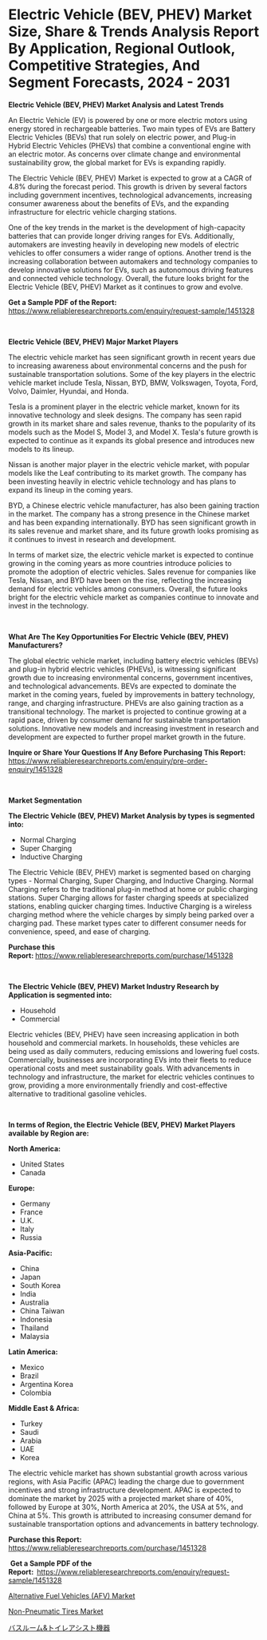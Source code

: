<p><h1>Electric Vehicle (BEV, PHEV) Market Size, Share & Trends Analysis Report By Application, Regional Outlook, Competitive Strategies, And Segment Forecasts, 2024 - 2031</h1></p><p><strong>Electric Vehicle (BEV, PHEV) Market Analysis and Latest Trends</strong></p>
<p><p>An Electric Vehicle (EV) is powered by one or more electric motors using energy stored in rechargeable batteries. Two main types of EVs are Battery Electric Vehicles (BEVs) that run solely on electric power, and Plug-in Hybrid Electric Vehicles (PHEVs) that combine a conventional engine with an electric motor. As concerns over climate change and environmental sustainability grow, the global market for EVs is expanding rapidly.</p><p>The Electric Vehicle (BEV, PHEV) Market is expected to grow at a CAGR of 4.8% during the forecast period. This growth is driven by several factors including government incentives, technological advancements, increasing consumer awareness about the benefits of EVs, and the expanding infrastructure for electric vehicle charging stations.</p><p>One of the key trends in the market is the development of high-capacity batteries that can provide longer driving ranges for EVs. Additionally, automakers are investing heavily in developing new models of electric vehicles to offer consumers a wider range of options. Another trend is the increasing collaboration between automakers and technology companies to develop innovative solutions for EVs, such as autonomous driving features and connected vehicle technology. Overall, the future looks bright for the Electric Vehicle (BEV, PHEV) Market as it continues to grow and evolve.</p></p>
<p><strong>Get a Sample PDF of the Report:&nbsp;</strong> <a href="https://www.reliableresearchreports.com/enquiry/request-sample/1451328">https://www.reliableresearchreports.com/enquiry/request-sample/1451328</a></p>
<p>&nbsp;</p>
<p><strong>Electric Vehicle (BEV, PHEV) Major Market Players</strong></p>
<p><p>The electric vehicle market has seen significant growth in recent years due to increasing awareness about environmental concerns and the push for sustainable transportation solutions. Some of the key players in the electric vehicle market include Tesla, Nissan, BYD, BMW, Volkswagen, Toyota, Ford, Volvo, Daimler, Hyundai, and Honda.</p><p>Tesla is a prominent player in the electric vehicle market, known for its innovative technology and sleek designs. The company has seen rapid growth in its market share and sales revenue, thanks to the popularity of its models such as the Model S, Model 3, and Model X. Tesla's future growth is expected to continue as it expands its global presence and introduces new models to its lineup.</p><p>Nissan is another major player in the electric vehicle market, with popular models like the Leaf contributing to its market growth. The company has been investing heavily in electric vehicle technology and has plans to expand its lineup in the coming years.</p><p>BYD, a Chinese electric vehicle manufacturer, has also been gaining traction in the market. The company has a strong presence in the Chinese market and has been expanding internationally. BYD has seen significant growth in its sales revenue and market share, and its future growth looks promising as it continues to invest in research and development.</p><p>In terms of market size, the electric vehicle market is expected to continue growing in the coming years as more countries introduce policies to promote the adoption of electric vehicles. Sales revenue for companies like Tesla, Nissan, and BYD have been on the rise, reflecting the increasing demand for electric vehicles among consumers. Overall, the future looks bright for the electric vehicle market as companies continue to innovate and invest in the technology.</p></p>
<p>&nbsp;</p>
<p><strong>What Are The Key Opportunities For Electric Vehicle (BEV, PHEV) Manufacturers?</strong></p>
<p><p>The global electric vehicle market, including battery electric vehicles (BEVs) and plug-in hybrid electric vehicles (PHEVs), is witnessing significant growth due to increasing environmental concerns, government incentives, and technological advancements. BEVs are expected to dominate the market in the coming years, fueled by improvements in battery technology, range, and charging infrastructure. PHEVs are also gaining traction as a transitional technology. The market is projected to continue growing at a rapid pace, driven by consumer demand for sustainable transportation solutions. Innovative new models and increasing investment in research and development are expected to further propel market growth in the future.</p></p>
<p><strong>Inquire or Share Your Questions If Any Before Purchasing This Report:</strong> <a href="https://www.reliableresearchreports.com/enquiry/pre-order-enquiry/1451328">https://www.reliableresearchreports.com/enquiry/pre-order-enquiry/1451328</a></p>
<p>&nbsp;</p>
<p><strong>Market Segmentation</strong></p>
<p><strong>The Electric Vehicle (BEV, PHEV) Market Analysis by types is segmented into:</strong></p>
<p><ul><li>Normal Charging</li><li>Super Charging</li><li>Inductive Charging</li></ul></p>
<p><p>The Electric Vehicle (BEV, PHEV) market is segmented based on charging types - Normal Charging, Super Charging, and Inductive Charging. Normal Charging refers to the traditional plug-in method at home or public charging stations. Super Charging allows for faster charging speeds at specialized stations, enabling quicker charging times. Inductive Charging is a wireless charging method where the vehicle charges by simply being parked over a charging pad. These market types cater to different consumer needs for convenience, speed, and ease of charging.</p></p>
<p><strong>Purchase this Report:&nbsp;</strong><a href="https://www.reliableresearchreports.com/purchase/1451328">https://www.reliableresearchreports.com/purchase/1451328</a></p>
<p>&nbsp;</p>
<p><strong>The Electric Vehicle (BEV, PHEV) Market Industry Research by Application is segmented into:</strong></p>
<p><ul><li>Household</li><li>Commercial</li></ul></p>
<p><p>Electric vehicles (BEV, PHEV) have seen increasing application in both household and commercial markets. In households, these vehicles are being used as daily commuters, reducing emissions and lowering fuel costs. Commercially, businesses are incorporating EVs into their fleets to reduce operational costs and meet sustainability goals. With advancements in technology and infrastructure, the market for electric vehicles continues to grow, providing a more environmentally friendly and cost-effective alternative to traditional gasoline vehicles.</p></p>
<p>&nbsp;</p>
<p><strong>In terms of Region, the Electric Vehicle (BEV, PHEV) Market Players available by Region are:</strong></p>
<p>
    <p> <strong> North America: </strong>
        <ul>
            <li>United States</li>
            <li>Canada</li>
        </ul>
        </p> 
    <p> <strong> Europe: </strong>
        <ul>
            <li>Germany</li>
            <li>France</li>
            <li>U.K.</li>
            <li>Italy</li>
            <li>Russia</li>
        </ul>
        </p> 
    <p> <strong> Asia-Pacific: </strong>
        <ul>
            <li>China</li>
            <li>Japan</li>
            <li>South Korea</li>
            <li>India</li>
            <li>Australia</li>
            <li>China Taiwan</li>
            <li>Indonesia</li>
            <li>Thailand</li>
            <li>Malaysia</li>
        </ul>
        </p> 
    <p> <strong> Latin America: </strong>
        <ul>
            <li>Mexico</li>
            <li>Brazil</li>
            <li>Argentina Korea</li>
            <li>Colombia</li>
        </ul>
        </p> 
    <p> <strong> Middle East & Africa: </strong>
        <ul>
            <li>Turkey</li>
            <li>Saudi</li>
            <li>Arabia</li>
            <li>UAE</li>
            <li>Korea</li>
        </ul>
    </p>
    </p>
<p><p>The electric vehicle market has shown substantial growth across various regions, with Asia Pacific (APAC) leading the charge due to government incentives and strong infrastructure development. APAC is expected to dominate the market by 2025 with a projected market share of 40%, followed by Europe at 30%, North America at 20%, the USA at 5%, and China at 5%. This growth is attributed to increasing consumer demand for sustainable transportation options and advancements in battery technology.</p></p>
<p><strong>Purchase this Report: </strong><a href="https://www.reliableresearchreports.com/purchase/1451328">https://www.reliableresearchreports.com/purchase/1451328</a></p>
<p>&nbsp;<strong>Get a Sample PDF of the Report:&nbsp;&nbsp;</strong><a href="https://www.reliableresearchreports.com/enquiry/request-sample/1451328">https://www.reliableresearchreports.com/enquiry/request-sample/1451328</a></p>
<p><strong></strong></p>
<p><p><a href="https://github.com/kathiaseamanalvaradovlprc2h/Market-Research-Report-List-1/blob/main/alternative-fuel-vehicles-afv-market.md">Alternative Fuel Vehicles (AFV) Market</a></p><p><a href="https://github.com/wusalecollins540tpqoz/Market-Research-Report-List-1/blob/main/non-pneumatic-tires-market.md">Non-Pneumatic Tires Market</a></p><p><a href="https://medium.com/@js15987/%E3%83%90%E3%82%B9%E3%83%AB%E3%83%BC%E3%83%A0-%E3%83%88%E3%82%A4%E3%83%AC%E6%94%AF%E6%8F%B4%E6%A9%9F%E5%99%A8%E5%B8%82%E5%A0%B4-%E6%88%90%E5%8A%9F%E3%81%99%E3%82%8B%E3%83%93%E3%82%B8%E3%83%8D%E3%82%B9%E6%88%A6%E7%95%A5%E3%81%AE%E9%8D%B5-2031%E5%B9%B4%E3%81%BE%E3%81%A7%E3%81%AE%E4%BA%88%E6%B8%AC-223eb10f19c7">バスルーム&トイレアシスト機器</a></p></p>